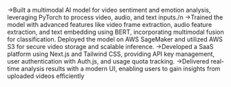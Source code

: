 ->Built a multimodal AI model for video sentiment and emotion analysis, leveraging PyTorch to process video, audio,
  and text inputs./n
->Trained the model with advanced features like video frame extraction, audio feature extraction, and text embedding
  using BERT, incorporating multimodal fusion for classification. Deployed the model on AWS SageMaker and utilized
  AWS S3 for secure video storage and scalable inference.
->Developed a SaaS platform using Next.js and Tailwind CSS, providing API key management, user authentication
  with Auth.js, and usage quota tracking.
->Delivered real-time analysis results with a modern UI, enabling users to gain insights from uploaded videos efficiently
